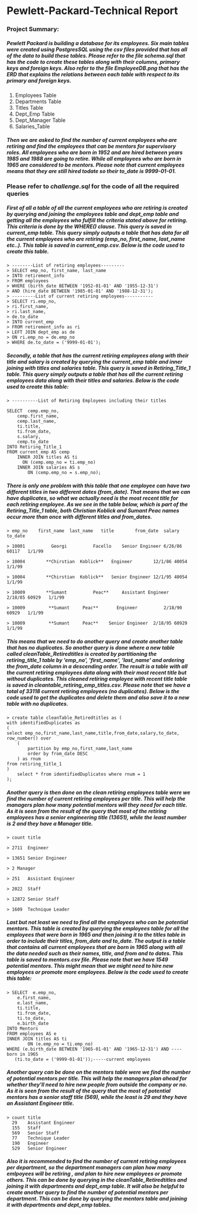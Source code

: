 
# Pewlett-Packard-Technical Report
### Project Summary:
##### Pewlett Packard is building a database for its employees. Six main tables were created using PostgresSQL using the csv files provided that has all of the data to build these tables.  Please refer to the file ***schema.sql*** that has the code to create these tables along with their columns, primary keys and foreign keys.  Also refer to the file ***EmployeeDB.png*** that has the ERD that explains the relations between each table with respect to its primary and foreign keys.
 1. Employees Table
 2. Departments Table
 3. Titles Table
 4. Dept_Emp Table
 5. Dept_Manager Table
 6. Salaries_Table
 
 ##### Then we are asked to find the number of current employees who are retiring and find the employees that can be mentors for supervisory roles. All employees who are born in 1952 and are hired between years 1985 and 1988 are going to retire. While all employees who are born in 1965 are considered to be mentors. Please note that current employees means that they are still hired todate so their to_date is 9999-01-01. 
 
 ### Please refer to ***challenge.sql*** for the code of all the required queries

##### First of all a table of all the current employees who are retiring is created by querying and joining the employees table and dept_emp table  and getting all the employees who fulfill the criteria stated above for retiring. This criteria is done by the WHERE() clause. This query is saved in  ***current_emp*** table.  This query simply outputs a table that has data for all the current employees who are retiring (emp_no, first_name, last_name etc..). This table is saved in ***current_emp.csv***. Below is the code used to create this table.
 
	> --------List of retiring employees--------- 
	> SELECT emp_no, first_name, last_name
	> INTO retirement_info
	> FROM employees
	> WHERE (birth_date BETWEEN '1952-01-01' AND '1955-12-31')
	> AND (hire_date BETWEEN '1985-01-01' AND '1988-12-31');
	> ---------List of current retiring employees-----------
	> SELECT ri.emp_no,
	> ri.first_name,
	> ri.last_name,
	> de.to_date
	> INTO current_emp
	> FROM retirement_info as ri
	> LEFT JOIN dept_emp as de
	> ON ri.emp_no = de.emp_no
	> WHERE de.to_date = ('9999-01-01');
 
 ##### Secondly, a table that has the current retiring employees along with their title and salary is created by querying the current_emp table and inner joining with titles and salaries table. This query is saved in  ***Retiring_Title_1*** table.  This query simply outputs a table that has all the current retiring employees data along with their titles and salaries. Below is the code used to create this table:
 	> ----------List of Retiring Employees including their titles
	
	SELECT  cemp.emp_no,
        cemp.first_name,
        cemp.last_name,
        ti.title,
		ti.from_date,
		s.salary,
		cemp.to_date
	INTO Retiring_Title_1
	FROM current_emp AS cemp
    	INNER JOIN titles AS ti
      	  ON (cemp.emp_no = ti.emp_no)
    	INNER JOIN salaries AS s
        	ON (cemp.emp_no = s.emp_no);

##### There is only one problem with this table that one employee can have two different titles in two different dates (from_date).  That means that we can have duplicates, so what we actually need is the most recent title for each retiring employee.  As we see in the table below, which is part of the Retiring_Title_1 table, both Christian Koblick and Sumant Peac names occur more than once with different titles and from_dates.

	> emp_no	first_name	last_name	title	     from_date	salary	to_date

	> 10001	         Georgi	         Facello    Senior Engineer	6/26/86	60117	1/1/99

	> 10004	       **Chirstian	Koblick**	Engineer        12/1/86	40054	1/1/99

	> 10004	       **Chirstian	Koblick**	Senior Engineer	12/1/95	40054	1/1/99

	> 10009	       **Sumant	         Peac**	    Assistant Engineer	2/18/85	60929	1/1/99

	> 10009	        **Sumant	 Peac**	      Engineer	        2/18/90	60929	1/1/99

	> 10009	        **Sumant	 Peac**	   Senior Engineer	2/18/95	60929	1/1/99

##### This means that we need to do another query and create another table that has no duplicates.  So another query is done where a new table called ***cleanTable_Retiredtitles*** is created by partitioning the ***retiring_title_1*** table by 'emp_no', 'first_name', 'last_name' and ordering the from_date column in a descending order. The result is a table with all the current retiring employees data along with their most recent title but without duplicates. This cleaned retiring employee with recent title table is saved in ***cleantable_retiring_emp_titles.csv***. Please note that we have a total of 33118 current retiring employees (no duplicates). Below is the code used to get the duplicates and delete them and also save it to a new table with no duplicates. 

	> create table cleanTable_Retiredtitles as (
	with identifiedDuplicates as
	(
	select emp_no,first_name,last_name,title,from_date,salary,to_date, row_number() over
		( 
			partition by emp_no,first_name,last_name
			order by from_date DESC
		) as rnum
	from retiring_title_1
	)
		select * from identifiedDuplicates where rnum = 1
	);

 
##### Another query is then done on the clean retiring employees table were we find the number of current retiring employees per title.  This will help the managers plan how many potential mentors will they need for each title. As it is seen from the result of the query that most of the retiring employees has a senior engineering title (13651), while the least number is 2 and they have a Manager title.

	> count	title
	
	> 2711	Engineer
	
	> 13651	Senior Engineer
	
	> 2	Manager
	
	> 251	Assistant Engineer
	
	> 2022	Staff
	
	> 12872	Senior Staff
	
	> 1609	Technique Leader
 
 ##### Last but not least we need to find all the employees who can be potential mentors.  This table is created by querying the employees table for all the employees that were born in 1965 and then joining it to the titles table in order to include their titles, from_date and to_date. The output is a table that contains all current employees that are born in 1965 along with all the data needed such as their names, title, and from and to dates. This table is saved to ***mentors.csv*** file. Please note that we have 1549 potential mentors. This might mean that we might need to hire new employees or promote more employees. Below is the code used to create this table:
 
	> SELECT  e.emp_no,
		e.first_name,
        e.last_name,
        ti.title,
		ti.from_date,
		ti.to_date,
		e.birth_date
	INTO Mentors
	FROM employees AS e
   	INNER JOIN titles AS ti
        	ON (e.emp_no = ti.emp_no)
	WHERE (e.birth_date BETWEEN '1965-01-01' AND '1965-12-31') AND ----born in 1965
       (ti.to_date = ('9999-01-01'));-----current employees
       
##### Another query can be done on the mentors table were we find the number of potential mentors per title.  This will help the managers plan ahead for whether they'll need to hire new people from outside the company or no. As it is seen from the result of the query that the most of potential mentors has a senior staff title (569), while the least is 29 and they have an Assistant Engineer title.

	> count	title
	  29	Assistant Engineer
	  155	Staff
	  569	Senior Staff
	  77	Technique Leader
	  190	Engineer
	  529	Senior Engineer

##### Also it is recommended to find the number of current retiring employees per department, so the department managers can plan how many emlpoyees will be retiring , and plan to hire new employees or promote others. This can be done by querying in the cleanTable_Retiredtitles and joining it with departments and dept_emp table.  It will also be helpful to create another query to find the number of potential mentors per department. This can be done by querying the mentors table and joining it with departments and dept_emp tables. 

